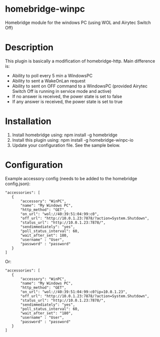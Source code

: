 # homebridge-winpc
Homebridge module for the windows PC (using WOL and Airytec Switch Off)

# Description

This plugin is basically a modification of homebridge-http.
Main difference is:
- Ability to poll every 5 min a WindowsPC
- Ability to sent a WakeOnLan request
- Ability to sent on OFF command to a WindowsPC (provided Airytec Switch Off is running in service mode and active)
- If no answer is received, the power state is set to false
- If any answer is received, the power state is set to true

# Installation

1. Install homebridge using: npm install -g homebridge
2. Install this plugin using: npm install -g homebridge-winpc-io
3. Update your configuration file. See the sample below.

# Configuration

Example accessory config (needs to be added to the homebridge config.json):
 ```
"accessories": [
	{
		"accessory": "WinPC",
		"name": "My Windows PC",
		"http_method": "GET",
		"on_url": "wol://40:39:51:04:99:c0",
		"off_url": "http://10.0.1.23:7878/?action=System.Shutdown",
		"status_url": "http://10.0.1.23:7878/",
		"sendimmediately": "yes",
		"poll_status_interval": 60,
		"wait_after_set": 180,
		"username" : "User",
		"password" : "password"
	}
]
 ```
Or:
 ```
"accessories": [
	{
		"accessory": "WinPC",
		"name": "My Windows PC",
		"http_method": "GET",
		"on_url": "wol://40:39:51:04:99:c0?ip=10.0.1.23",
		"off_url": "http://10.0.1.23:7878/?action=System.Shutdown",
		"status_url": "http://10.0.1.23:7878/",
		"sendimmediately": "yes",
		"poll_status_interval": 60,
		"wait_after_set": "180",
		"username" : "User",
		"password" : "password"
	}
]
 ```
